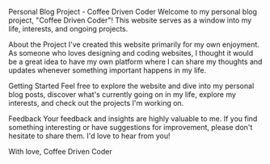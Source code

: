 Personal Blog Project - Coffee Driven Coder
Welcome to my personal blog project, "Coffee Driven Coder"! This website serves as a window into my life, interests, and ongoing projects.

About the Project
I've created this website primarily for my own enjoyment. As someone who loves designing and coding websites, I thought it would be a great idea to have my own platform where I can share my thoughts and updates whenever something important happens in my life.

Getting Started
Feel free to explore the website and dive into my personal blog posts, discover what's currently going on in my life, explore my interests, and check out the projects I'm working on.

Feedback
Your feedback and insights are highly valuable to me. If you find something interesting or have suggestions for improvement, please don't hesitate to share them. I'd love to hear from you!

With love,
Coffee Driven Coder
